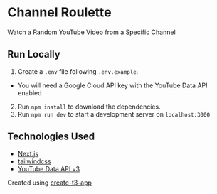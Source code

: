 # Channel Roulette

Watch a Random YouTube Video from a Specific Channel

## Run Locally

1. Create a `.env` file following `.env.example`.

- You will need a Google Cloud API key with the YouTube Data API enabled

2. Run `npm install` to download the dependencies.
3. Run `npm run dev` to start a development server on `localhost:3000`

## Technologies Used

- [Next.js](https://nextjs.org/)
- [tailwindcss](https://tailwindcss.com/)
- [YouTube Data API v3](https://developers.google.com/youtube/v3)

Created using [create-t3-app](https://github.com/t3-oss/create-t3-app)

